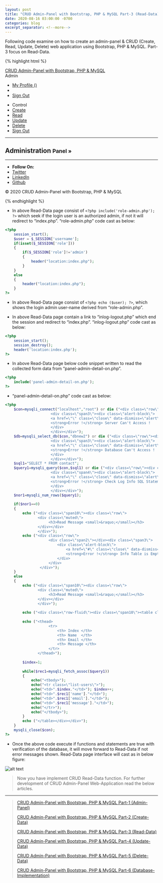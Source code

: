 ```yaml
---
layout: post
title: "CRUD Admin-Panel with Bootstrap, PHP & MySQL Part-3 (Read-Data)"
date: 2020-08-16 03:00:00 -0700
categories: blog
excerpt_separator: <!--more-->
---
```

Following code examine on how to create an admin-panel & CRUD (Create, Read, Update, Delete) web application using Bootstrap, PHP & MySQL. Part-3 focus on Read-Data. <!--more-->

{% highlight html %}
<?php
    include('role-admin.php');
?>
<!DOCTYPE html>
<html lang="en">
<head>
    <meta charset="utf-8">
    <title>CRUD Admin-Panel</title>
    <!-- Mobile Specific Meta -->
    <meta name="viewport" content="width=device-width, initial-scale=1, maximum-scale=1">
    <!-- Stylesheets -->
    <link rel="stylesheet" href="css/bootstrap.css" />
    <link rel="stylesheet" href="css/bootstrap-responsive.css" />
    <link rel="stylesheet" href="css/custom.css" />
</head>
<body>
    <!-- Navbar -->
    <div class="navbar navbar-inverse navbar-fixed-top">
        <div class="navbar-inner">
            <div class="container">
                <a href="" class="brand">CRUD Admin-Panel with Bootstrap, PHP & MySQL</a>
                <a data-toggle="collapse" data-target=".nav-collapse" class="btn btn-navbar">
                    <span class="icon-bar"></span>
                    <span class="icon-bar"></span>
                    <span class="icon-bar"></span>
                </a>
                <div class="btn-group pull-right">
                    <a class="btn"><i class="icon-user"></i> Admin</a>
                    <a class="btn dropdown-toggle" data-toggle="dropdown" href="#">
                        <span class="caret"></span>
                    </a>
                    <ul class="dropdown-menu">
                        <li><a href="#">My Profile&nbsp;(<?php echo ($user); ?>)</a></li>
                        <li class="divider"></li>
                        <li><a href="inlog-logout.php">Sign Out</a></li>
                    </ul>
                </div>
            </div>
        </div>
    </div> <!-- End Navbar -->
    <section>
        <!-- CURD Read Info -->
        <div class="container">
            <div class="row-fluid">
                <div class="span2">
                    <div class="well sidebar-nav">
                        <ul class="nav nav-list">
                            <li class="nav-header"><i class="icon-wrench"></i> Control</li>
                            <li><a href="panel-admin-add.php">Create</a></li>
                            <li class="active"><a href="panel-admin-detail.php">Read</a></li>
                            <li><a href="panel-admin-edit.php">Update</a></li>
                            <li><a href="panel-admin-remove.php">Delete</a></li>
                            <li><a href="inlog-logout.php">Sign Out</a></li>
                        </ul>
                    </div>
                </div>
                <div class="span10">
                    <div class="page-header">
                        <hr />
                        <h2>Administration <small>Panel &raquo;</small></h2>
                    </div>
                    <?php								
                        include('panel-admin-detail-on.php');
                    ?>
                </div>
            </div>
        </div>
        <!-- End CURD Read Info -->
    </section>
    <!-- Container -->
    <div class="container">
        <section>
            <!-- Footer -->
            <hr />
            <ul class="inline text-center">
                <li><strong>Follow On:</strong></li>
                <li><a href="">Twitter</a></li>
                <li><a href="">LinkedIn</a></li>
                <li><a href="">Github</a></li>
            </ul>
            <p class="text-center muted">&copy; 2020 CRUD Admin-Panel with Bootstrap, PHP & MySQL</p>
            <!-- End Footer -->
        </section>
    </div>
    <!-- End Container -->	
    <!-- JavaScript -->
    <script src="js/jquery.js"></script>
    <script src="js/bootstrap.js"></script>
    <!-- End JavaScript -->
</body>
</html>
{% endhighlight %}

- In above Read-Data page consist of `<?php include('role-admin.php'); ?>` which seek if the login user is an authorized admin, if not it will redirect to “index.php”. “role-admin.php” code cast as below:

``` php
<?php
	session_start();
	$user = $_SESSION['username'];
	if(isset($_SESSION['role']))
	{
		if($_SESSION['role']!='admin')
		{
			header("location:index.php");
		}
	}
	else
	{
		header("location:index.php");
	}
?>
```

- In above Read-Data page consist of `<?php echo ($user); ?>`, which shows the login admin user-name derived from “role-admin.php”.

- In above Read-Data page contain a link to “inlog-logout.php” which end the session and redirect to “index.php”. “inlog-logout.php” code cast as below:

``` php
<?php
	session_start();
	session_destroy();
	header('location:index.php');
?>
```

- In above Read-Data page below code snippet written to read the collected form data from “panel-admin-detail-on.php”.

``` php
<?php								
	include('panel-admin-detail-on.php');
?>
```

- “panel-admin-detail-on.php” code cast as below:

``` php
<?php
	$con=mysqli_connect("localhost","root") or die ("<div class=\"row\"><div class=\"span2\"></div>
					 <div class=\"span3\"><div class=\"alert-block\">
					 <a href=\"\" class=\"close\" data-dismiss=\"alert\">&times;</a>
					 <strong>Error !</strong> Server Can't Access !
					 </div>
					 </div></div>");  
	$db=mysqli_select_db($con,"dbnew2") or die ("<div class=\"row\"><div class=\"span2\"></div>
					 <div class=\"span3\"><div class=\"alert-block\">
					 <a href=\"\" class=\"close\" data-dismiss=\"alert\">&times;</a>
					 <strong>Error !</strong> Database Can't Access !
					 </div>
					 </div></div>"); 
	$sql1="SELECT * FROM contact";
	$query1=mysqli_query($con,$sql1) or die ("<div class=\"row\"><div class=\"span2\"></div>
					 <div class=\"span4\"><div class=\"alert-block\">
					 <a href=\"\" class=\"close\" data-dismiss=\"alert\">&times;</a>
					 <strong>Error !</strong> Check Log Info SQL Statement !
					 </div>
					 </div></div>");
	$nor1=mysqli_num_rows($query1);
	
	if($nor1==0)
    {
		echo ("<div class=\"span10\"><div class=\"row\">
		       <div class=\"muted\"> 
					<h3>Read Message <small>&raquo;</small></h3>
			   </div></div>
			   </div>");		
		echo ("<div class=\"row\">
					<div class=\"span2\"></div><div class=\"span3\">  
						<div class=\"alert-block\">
							<a href=\"#\" class=\"close\" data-dismiss=\"alert\">&times;</a>
							<strong>Error !</strong> Info Table is Empty !&nbsp;
						</div>
					</div>
				</div>");
	}
	else
	{		        
		echo ("<div class=\"span10\"><div class=\"row\">
		       <div class=\"muted\"> 
					<h3>Read Message <small>&raquo;</small></h3>
			   </div></div>
			   </div>");
		
		echo ("<div class=\"row-fluid\"><div class=\"span10\"><table class=\"table table-striped table-bordered table-condensed\">");
				 									
		echo ("<thead>
					<tr>
						<th> Index </th>
						<th> Name  </th> 
						<th> Email </th> 
						<th> Message </th> 			
					</tr>
			   </thead>");
				
		$index=1;
				
 		while($rec1=mysqli_fetch_assoc($query1))
 		{
			echo("<tbody>");
			echo("<tr class=\"list-users\">");
			echo("<td>".$index."</td>"); $index++;
			echo("<td>".$rec1['name']."</td>");
			echo("<td>".$rec1['email']."</td>");
			echo("<td>".$rec1['message']."</td>");
			echo("</tr>");
			echo("</tbody>");
		}
		echo ("</table></div></div>");				
	}
	mysqli_close($con);
?>
```

- Once the above code execute if functions and statements are true with verification of the database, it will move forward to Read-Data if not error messages shown. Read-Data page interface will cast as in below figure:

![alt text](https://i.imgur.com/PX3xJGP.png)

> Now you have implement CRUD Read-Data function. For further development of CRUD Admin-Panel Web-Application read the below articles.

* * *

> [CRUD Admin-Panel with Bootstrap, PHP & MySQL Part-1 (Admin-Panel)][Part-1]
> 
> [CRUD Admin-Panel with Bootstrap, PHP & MySQL Part-2 (Create-Data)][Part-2]
> 
> [CRUD Admin-Panel with Bootstrap, PHP & MySQL Part-3 (Read-Data)][Part-3]
> 
> [CRUD Admin-Panel with Bootstrap, PHP & MySQL Part-4 (Update-Data)][Part-4]
> 
> [CRUD Admin-Panel with Bootstrap, PHP & MySQL Part-5 (Delete-Data)][Part-5]
> 
> [CRUD Admin-Panel with Bootstrap, PHP & MySQL Part-6 (Database-Implementation)][Part-6]
> 

[Part-1]: https://roshanx911.github.io/blog/2020/08/14/crud-admin-panel-part-1.html
[Part-2]: https://roshanx911.github.io/blog/2020/08/15/crud-admin-panel-part-2.html
[Part-3]: https://roshanx911.github.io/blog/2020/08/16/crud-admin-panel-part-3.html
[Part-4]: https://roshanx911.github.io/blog/2020/08/17/crud-admin-panel-part-4.html
[Part-5]: https://roshanx911.github.io/blog/2020/08/18/crud-admin-panel-part-5.html
[Part-6]: https://roshanx911.github.io/blog/2020/08/19/crud-admin-panel-part-6.html
